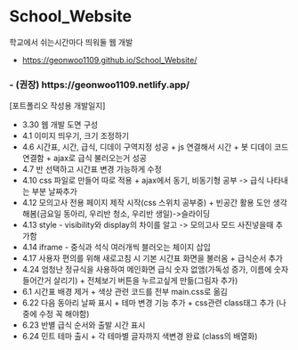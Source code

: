 # School_Website
학교에서 쉬는시간마다 띄워둘 웹 개발

  - https://geonwoo1109.github.io/School_Website/
<h3>  - (권장) https://geonwoo1109.netlify.app/</h3>


[포트폴리오 작성용 개발일지]
<ul>
  <li>3.30 웹 개발 도면 구성</li>
  <li>4.1 이미지 띄우기, 크기 조정하기</li>
  <li>4.6 시간표, 시간, 급식, 디데이 구역지정 성공 + js 연결해서 시간 + 봇 디데이 코드 연결함 + ajax로 급식 불러오는거 성공</li>
  <li>4.7 반 선택하고 시간표 변경 가능하게 수정</li>
  <li>4.10 css 파일로 만들어 따로 적용 + ajax에서 동기, 비동기형 공부 -> 급식 나타내는 부분 날짜추가</li>
  <li>4.12 모의고사 전용 페이지 제작 시작(css 스위치  공부중) + 빈공간 활용 도안 생각해봄(금요일 동아리, 우리반 청소, 우리반 생일)->슬라이딩</li>
  <li>4.13 style - visibility와 display의 차이를 알고 -> 모의고사 모드 사진넣을때 추가함</li>
  <li>4.14 iframe - 중식과 석식 여러개씩 블러오는 체이지 삽입</li>
  <li>4.17 사용자 편의를 위해 새로고침 시 기본 시간표 화면을 불러옴 + 급식순서 추가</li>
  <li>4.24 엄청난 정규식을 사용하여 메인화면 급식 숫자 없앰(가독성 증가, 이름에 숫자들어간거 살리기) + 전체보기 버튼을 누르고싶게 만듦(그림자 추가)</li>
  <li>6.1 시간표 배경 제거 + 색상 관련 코드를 전부 main.css로 옮김</li>
  <li>6.22 다음 동아리 날짜 표시 + 테마 변경 기능 추가 + css관련 class태그 추가 (나중에 수정 꼭 해야함)</li>
  <li>6.23 반별 급식 순서와 출발 시간 표시</li>
  <li>6.24 민트 테마 출시 + 각 테마별 글자까지 색변경 완료 (class의 배열화)</li>
</ul>
